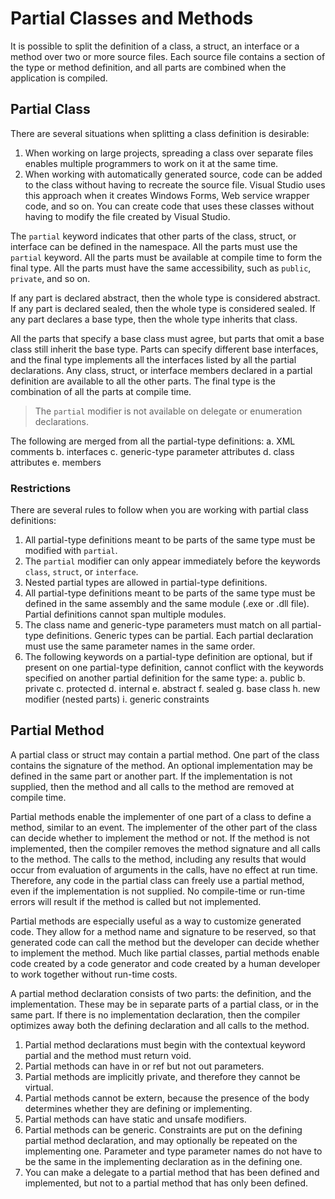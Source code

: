 # Partial Classes and Methods
It is possible to split the definition of a class, a struct, an interface or a method over two or more source files. Each source file contains a section of the type or method definition, and all parts are combined when the application is compiled.

## Partial Class
There are several situations when splitting a class definition is desirable:
1. When working on large projects, spreading a class over separate files enables multiple programmers to work on it at the same time.
2. When working with automatically generated source, code can be added to the class without having to recreate the source file. Visual Studio uses this approach when it creates Windows Forms, Web service wrapper code, and so on. You can create code that uses these classes without having to modify the file created by Visual Studio.

The `partial` keyword indicates that other parts of the class, struct, or interface can be defined in the namespace. All the parts must use the `partial` keyword. All the parts must be available at compile time to form the final type. All the parts must have the same accessibility, such as `public`, `private`, and so on.

If any part is declared abstract, then the whole type is considered abstract. If any part is declared sealed, then the whole type is considered sealed. If any part declares a base type, then the whole type inherits that class.

All the parts that specify a base class must agree, but parts that omit a base class still inherit the base type. Parts can specify different base interfaces, and the final type implements all the interfaces listed by all the partial declarations. Any class, struct, or interface members declared in a partial definition are available to all the other parts. The final type is the combination of all the parts at compile time.

> The `partial` modifier is not available on delegate or enumeration declarations.

The following are merged from all the partial-type definitions:
a. XML comments
b. interfaces
c. generic-type parameter attributes
d. class attributes
e. members

### Restrictions
There are several rules to follow when you are working with partial class definitions:

1. All partial-type definitions meant to be parts of the same type must be modified with `partial`.
2. The `partial` modifier can only appear immediately before the keywords `class`, `struct`, or `interface`.
3. Nested partial types are allowed in partial-type definitions.
4. All partial-type definitions meant to be parts of the same type must be defined in the same assembly and the same module (.exe or .dll file). Partial definitions cannot span multiple modules.
5. The class name and generic-type parameters must match on all partial-type definitions. Generic types can be partial. Each partial declaration must use the same parameter names in the same order.
6. The following keywords on a partial-type definition are optional, but if present on one partial-type definition, cannot conflict with the keywords specified on another partial definition for the same type:
    a. public
    b. private
    c. protected
    d. internal
    e. abstract
    f. sealed
    g. base class
    h. new modifier (nested parts)
    i. generic constraints

## Partial Method
A partial class or struct may contain a partial method. One part of the class contains the signature of the method. An optional implementation may be defined in the same part or another part. If the implementation is not supplied, then the method and all calls to the method are removed at compile time.

Partial methods enable the implementer of one part of a class to define a method, similar to an event. The implementer of the other part of the class can decide whether to implement the method or not. If the method is not implemented, then the compiler removes the method signature and all calls to the method. The calls to the method, including any results that would occur from evaluation of arguments in the calls, have no effect at run time. Therefore, any code in the partial class can freely use a partial method, even if the implementation is not supplied. No compile-time or run-time errors will result if the method is called but not implemented.

Partial methods are especially useful as a way to customize generated code. They allow for a method name and signature to be reserved, so that generated code can call the method but the developer can decide whether to implement the method. Much like partial classes, partial methods enable code created by a code generator and code created by a human developer to work together without run-time costs.

A partial method declaration consists of two parts: the definition, and the implementation. These may be in separate parts of a partial class, or in the same part. If there is no implementation declaration, then the compiler optimizes away both the defining declaration and all calls to the method.

1. Partial method declarations must begin with the contextual keyword partial and the method must return void.
2. Partial methods can have in or ref but not out parameters.
3. Partial methods are implicitly private, and therefore they cannot be virtual.
4. Partial methods cannot be extern, because the presence of the body determines whether they are defining or implementing.
5. Partial methods can have static and unsafe modifiers.
6. Partial methods can be generic. Constraints are put on the defining partial method declaration, and may optionally be repeated on the implementing one. Parameter and type parameter names do not have to be the same in the implementing declaration as in the defining one.
7. You can make a delegate to a partial method that has been defined and implemented, but not to a partial method that has only been defined.